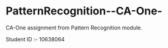 # PatternRecognition--CA-One-
CA-One assignment from Pattern Recognition module.

Student ID :- 10638064 
